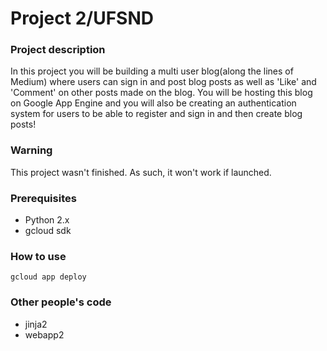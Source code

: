 Project 2/UFSND
========

### Project description
In this project you will be building a multi user blog(along the lines of Medium) where users can sign in and post blog posts as well as 'Like' and 'Comment' on other posts made on the blog. You will be hosting this blog on Google App Engine and you will also be creating an authentication system for users to be able to register and sign in and then create blog posts!

### Warning
This project wasn't finished. As such, it won't work if launched.

### Prerequisites
- Python 2.x
- gcloud sdk

### How to use
`gcloud app deploy`

### Other people's code
- jinja2
- webapp2

